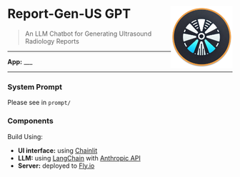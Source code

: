 # Report-Gen-US GPT <a href="https://github.com/Lightbridge-KS/report-gen-us-gpt"><img src="public/logo_dark.png" align="right" height="138" /></a>

> An LLM Chatbot for Generating Ultrasound Radiology Reports

---

**App:** ___

---

### System Prompt


Please see in `prompt/`


### Components

Build Using:

- **UI interface:** using [Chainlit](https://github.com/Chainlit/chainlit) 
- **LLM:** using [LangChain](https://www.langchain.com) with [Anthropic API](https://www.anthropic.com/api)
- **Server:** deployed to [Fly.io](https://fly.io)

